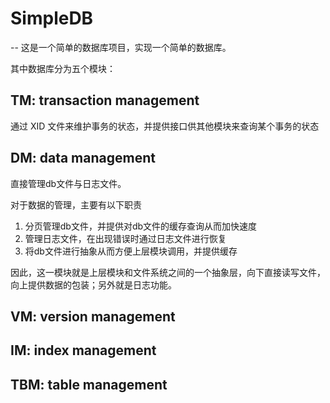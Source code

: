 # SimpleDB

-- 这是一个简单的数据库项目，实现一个简单的数据库。

其中数据库分为五个模块：

## TM: transaction management 

通过 XID 文件来维护事务的状态，并提供接口供其他模块来查询某个事务的状态

## DM: data management

直接管理db文件与日志文件。

对于数据的管理，主要有以下职责

1. 分页管理db文件，并提供对db文件的缓存查询从而加快速度
2. 管理日志文件，在出现错误时通过日志文件进行恢复
3. 将db文件进行抽象从而方便上层模块调用，并提供缓存

因此，这一模块就是上层模块和文件系统之间的一个抽象层，向下直接读写文件，向上提供数据的包装；另外就是日志功能。

## VM: version management

## IM: index management

## TBM: table management